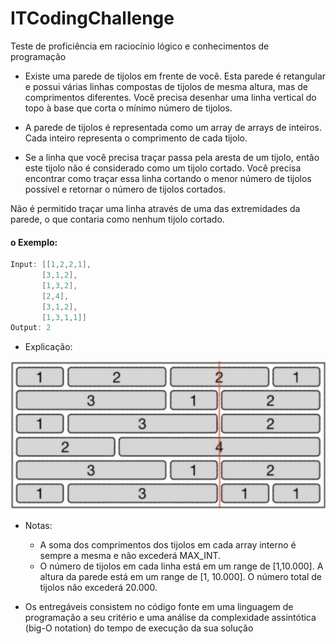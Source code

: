 # ITCodingChallenge
Teste de proficiência em raciocínio lógico e conhecimentos de programação

- Existe uma parede de tijolos em frente de você. Esta parede é retangular e possui várias linhas compostas de tijolos de 
mesma altura, mas de comprimentos diferentes. Você precisa desenhar uma linha vertical do topo à base que corta o 
mínimo número de tijolos.

- A parede de tijolos é representada como um array de arrays de inteiros. Cada inteiro representa o comprimento de cada 
tijolo.

- Se a linha que você precisa traçar passa pela aresta de um tijolo, então este tijolo não é considerado como um tijolo 
cortado. Você precisa encontrar como traçar essa linha cortando o menor número de tijolos possível e retornar o número 
de tijolos cortados.

Não é permitido traçar uma linha através de uma das extremidades da parede, o que contaria como nenhum tijolo 
cortado.
#### o Exemplo:
```C#
Input: [[1,2,2,1],
       [3,1,2],
       [1,3,2],
       [2,4],
       [3,1,2],
       [1,3,1,1]]
Output: 2
```
- Explicação:
  
![](https://github.com/hidekkyro/ITCodingChallenge/blob/main/parede.jpg?raw=true)
- Notas:
  - A soma dos comprimentos dos tijolos em cada array interno é sempre a mesma e não excederá MAX_INT.
  - O número de tijolos em cada linha está em um range de [1,10.000]. A altura da parede está em um range de [1, 10.000]. O número total de tijolos não excederá 20.000.

- Os entregáveis consistem no código fonte em uma linguagem de programação a seu critério e uma análise da complexidade assintótica (big-O notation) do tempo de execução da sua solução
